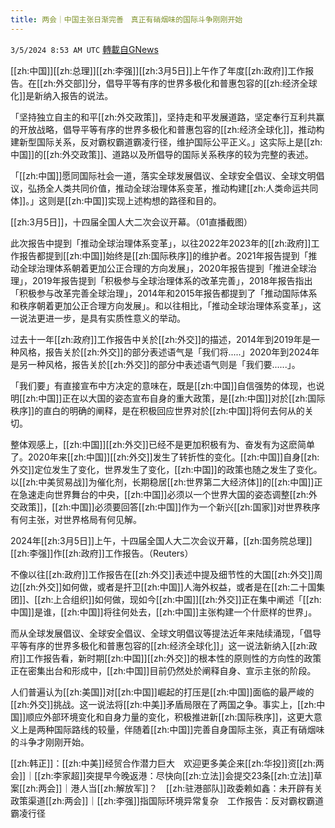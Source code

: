 ```yaml
---
title: 两会｜中国主张日渐完善　真正有硝烟味的国际斗争刚刚开始
---
```

`3/5/2024 8:53 AM UTC` [轉載自GNews](https://gnews.org/articles/2366617)

[[zh:中国]][[zh:总理]][[zh:李强]][[zh:3月5日]]上午作了年度[[zh:政府]]工作报告。在[[zh:外交部]]分，倡导平等有序的世界多极化和普惠包容的[[zh:经济全球化]]是新纳入报告的说法。

「坚持独立自主的和平[[zh:外交政策]]，坚持走和平发展道路，坚定奉行互利共赢的开放战略，倡导平等有序的世界多极化和普惠包容的[[zh:经济全球化]]，推动构建新型国际关系，反对霸权霸道霸凌行径，维护国际公平正义。」这实际上是[[zh:中国]]的[[zh:外交政策]]、道路以及所倡导的国际关系秩序的较为完整的表述。

「[[zh:中国]]愿同国际社会一道，落实全球发展倡议、全球安全倡议、全球文明倡议，弘扬全人类共同价值，推动全球治理体系变革，推动构建[[zh:人类命运共同体]]。」这则是[[zh:中国]]实现上述构想的路径和目的。

[[zh:3月5日]]，十四届全国人大二次会议开幕。（01直播截图）

此次报告中提到「推动全球治理体系变革」，以往2022年2023年的[[zh:政府]]工作报告都提到[[zh:中国]]始终是[[zh:国际秩序]]的维护者。2021年报告提到「推动全球治理体系朝着更加公正合理的方向发展」，2020年报告提到「推进全球治理」，2019年报告提到「积极参与全球治理体系的改革完善」，2018年报告指出「积极参与改革完善全球治理」，2014年和2015年报告都提到了「推动国际体系和秩序朝着更加公正合理方向发展」。和以往相比，「推动全球治理体系变革」，这一说法更进一步，是具有实质性意义的举动。

过去十一年[[zh:政府]]工作报告中关於[[zh:外交]]的描述，2014年到2019年是一种风格，报告关於[[zh:外交]]的部分表述语气是「我们将.....」2020年到2024年是另一种风格，报告关於[[zh:外交]]的部分中表述语气则是「我们要......」。

「我们要」有直接宣布中方决定的意味在，既是[[zh:中国]]自信强势的体现，也说明[[zh:中国]]正在以大国的姿态宣布自身的重大政策，是[[zh:中国]]对於[[zh:国际秩序]]的直白的明确的阐释，是在积极回应世界对於[[zh:中国]]将何去何从的关切。

整体观感上，[[zh:中国]][[zh:外交]]已经不是更加积极有为、奋发有为这麽简单了。2020年来[[zh:中国]][[zh:外交]]发生了转折性的变化。[[zh:中国]]自身[[zh:外交]]定位发生了变化，世界发生了变化，[[zh:中国]]的政策也随之发生了变化。以[[zh:中美贸易战]]为催化剂，长期稳居[[zh:世界第二大经济体]]的[[zh:中国]]正在急速走向世界舞台的中央，[[zh:中国]]必须以一个世界大国的姿态调整[[zh:外交政策]]，[[zh:中国]]必须要回答[[zh:中国]]作为一个新兴[[zh:国家]]对世界秩序有何主张，对世界格局有何见解。

2024年[[zh:3月5日]]上午，十四届全国人大二次会议开幕，[[zh:国务院总理]][[zh:李强]]作[[zh:政府]]工作报告。（Reuters）

不像以往[[zh:政府]]工作报告在[[zh:外交]]表述中提及细节性的大国[[zh:外交]]周边[[zh:外交]]如何做，或者是扞卫[[zh:中国]]人海外权益，或者是在[[zh:二十国集团]]、[[zh:上合组织]]如何做，现如今[[zh:中国]][[zh:外交]]正在集中阐述「[[zh:中国]]是谁，[[zh:中国]]将往何处去，[[zh:中国]]主张构建一个什麽样的世界」。

而从全球发展倡议、全球安全倡议、全球文明倡议等提法近年来陆续涌现，「倡导平等有序的世界多极化和普惠包容的[[zh:经济全球化]]」这一说法新纳入[[zh:政府]]工作报告看，新时期[[zh:中国]][[zh:外交]]的根本性的原则性的方向性的政策正在密集出台和形成中，[[zh:中国]]目前仍然处於阐释自身、宣示主张的阶段。

人们普遍认为[[zh:美国]]对[[zh:中国]]崛起的打压是[[zh:中国]]面临的最严峻的[[zh:外交]]挑战。这一说法将[[zh:中美]]矛盾局限在了两国之争。事实上，[[zh:中国]]顺应外部环境变化和自身力量的变化，积极推进新[[zh:国际秩序]]，这更大意义上是两种国际路线的较量，伴随着[[zh:中国]]完善自身国际主张，真正有硝烟味的斗争才刚刚开始。

[[zh:韩正]]：[[zh:中美]]经贸合作潜力巨大　欢迎更多美企来[[zh:华投]]资[[zh:两会]]｜[[zh:李家超]]突提早今晚返港：尽快向[[zh:立法]]会提交23条[[zh:立法]]草案[[zh:两会]]｜港人当[[zh:解放军]]？　[[zh:驻港部队]]政委赖如鑫：未开辟有关政策渠道[[zh:两会]]｜[[zh:李强]]指国际环境异常复杂　工作报告：反对霸权霸道霸凌行径
